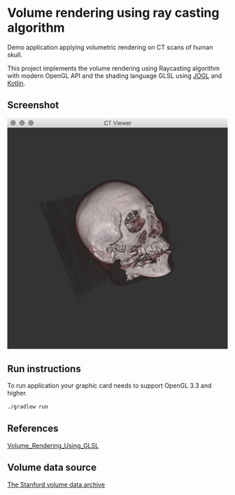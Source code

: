 # Volume rendering using ray casting algorithm

Demo application applying volumetric rendering on CT scans of human skull.

This project implements the volume rendering using Raycasting algorithm with modern OpenGL API and the shading language GLSL using [JOGL](https://jogamp.org/jogl/www/) and [Kotlin](https://kotlinlang.org/).

## Screenshot
![screenshot](./readme/screenshot.png)

## Run instructions
To run application your graphic card needs to support OpenGL 3.3 and higher.

```bash
./gradlew run
```

## References
[Volume_Rendering_Using_GLSL](https://github.com/toolchainX/Volume_Rendering_Using_GLSL)

## Volume data source
[The Stanford volume data archive](http://www.graphics.stanford.edu/data/voldata/)
